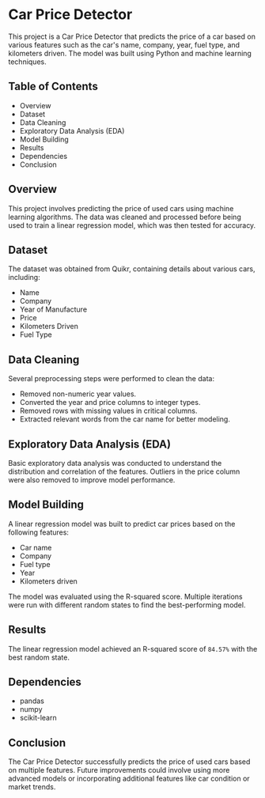 # Car Price Detector

This project is a Car Price Detector that predicts the price of a car based on various features such as the car's name, company, year, fuel type, and kilometers driven. The model was built using Python and machine learning techniques.

## Table of Contents
- Overview
- Dataset
- Data Cleaning
- Exploratory Data Analysis (EDA)
- Model Building
- Results
- Dependencies
- Conclusion

## Overview
This project involves predicting the price of used cars using machine learning algorithms. The data was cleaned and processed before being used to train a linear regression model, which was then tested for accuracy.

## Dataset
The dataset was obtained from Quikr, containing details about various cars, including:
- Name
- Company
- Year of Manufacture
- Price
- Kilometers Driven
- Fuel Type

## Data Cleaning
Several preprocessing steps were performed to clean the data:
- Removed non-numeric year values.
- Converted the year and price columns to integer types.
- Removed rows with missing values in critical columns.
- Extracted relevant words from the car name for better modeling.

## Exploratory Data Analysis (EDA)
Basic exploratory data analysis was conducted to understand the distribution and correlation of the features. Outliers in the price column were also removed to improve model performance.

## Model Building
A linear regression model was built to predict car prices based on the following features:
- Car name
- Company
- Fuel type
- Year
- Kilometers driven

The model was evaluated using the R-squared score. Multiple iterations were run with different random states to find the best-performing model.


## Results
The linear regression model achieved an R-squared score of `84.57%` with the best random state.

## Dependencies
- pandas
- numpy
- scikit-learn

## Conclusion
The Car Price Detector successfully predicts the price of used cars based on multiple features. Future improvements could involve using more advanced models or incorporating additional features like car condition or market trends.
